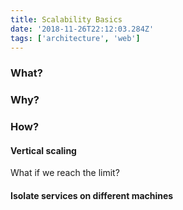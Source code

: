 ```yaml
---
title: Scalability Basics
date: '2018-11-26T22:12:03.284Z'
tags: ['architecture', 'web']
---
```


### What?

### Why?

### How?

#### Vertical scaling

What if we reach the limit?

#### Isolate services on different machines
